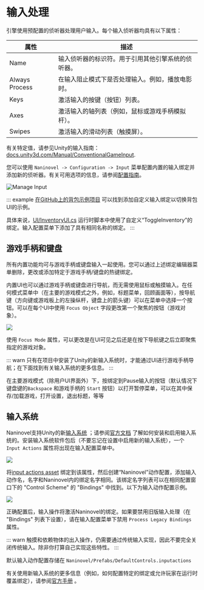 # 输入处理

引擎使用预配置的侦听器处理用户输入。每个输入侦听器均具有以下属性：


属性 | 描述
--- | ---
Name | 输入侦听器的标识符。用于引用其他引擎系统的侦听器。
Always Process | 在输入阻止模式下是否处理输入。例如，播放电影时。
Keys | 激活输入的按键（按钮）列表。
Axes | 激活输入的轴列表（例如，鼠标或游戏手柄模拟杆）。
Swipes | 激活输入的滑动列表（触摸屏）。

有关特定值，请参见Unity的输入指南：[docs.unity3d.com/Manual/ConventionalGameInput](https://docs.unity3d.com/Manual/ConventionalGameInput.html).

您可以使用 `Naninovel -> Configuration -> Input` 菜单配置内置的输入绑定并添加新的侦听器。有关可用选项的信息，请参阅[配置指南](/zh/guide/configuration.md#输入)。

![Manage Input](https://i.gyazo.com/2f97539323c9fc36124e286856a36f84.png)

::: example
[在GitHub上的背包示例项目](https://github.com/Elringus/NaninovelInventory) 可以找到添加自定义输入绑定以切换背包UI的示例。

具体来说，[UI/InventoryUI.cs](https://github.com/Elringus/NaninovelInventory/blob/master/Assets/NaninovelInventory/Runtime/UI/InventoryUI.cs#L215) 运行时脚本中使用了自定义“ToggleInventory”的绑定。输入配置菜单下添加了具有相同名称的绑定。
:::

## 游戏手柄和键盘

所有内置功能均可与游戏手柄或键盘输入一起使用。您可以通过上述绑定编辑器菜单删除，更改或添加特定于游戏手柄/键盘的热键绑定。

内置UI也可以通过游戏手柄或键盘进行导航，而无需使用鼠标或触摸输入。在任何模式菜单中（在主要的游戏模式之外，例如，标题菜单，回顾画面等），按导航键（方向键或游戏板上的左操纵杆，键盘上的箭头键）可以在菜单中选择一个按钮。可以在每个UI中使用 `Focus Object` 字段更改第一个聚焦的按钮（游戏对象）。

![](https://i.gyazo.com/809d4c423d1696a075d5fb73370d48fa.png)

使用 `Focus Mode` 属性，可以更改是在UI可见之后还是在按下导航键之后立即聚焦指定的游戏对象。

::: warn
只有在项目中安装了Unity的新输入系统时，才能通过UI进行游戏手柄导航；在下面找到有关输入系统的更多信息。
:::

在主要游戏模式（除用户UI界面外）下，按绑定到Pause输入的按钮（默认情况下键盘键的`Backspace` 和游戏手柄的 `Start` 按钮）以打开暂停菜单，可以在其中保存/加载游戏，打开设置，退出标题，等等

## 输入系统

Naninovel支持Unity的新[输入系统](https://blogs.unity3d.com/2019/10/14/introducing-the-new-input-system/) ；请参阅[官方文档](https://docs.unity3d.com/Packages/com.unity.inputsystem@1.0/manual/Installation.html)        了解如何安装和启用输入系统的。安装输入系统软件包后（不要忘记在设置中启用新的输入系统），一个 `Input Actions` 属性将出现在输入配置菜单中。

![](https://i.gyazo.com/7c6d767c0f3443e1999fe14917080eb1.png)

将[input actions asset](https://docs.unity3d.com/Packages/com.unity.inputsystem@1.0/manual/ActionAssets.html?q=input%20actions%20asset) 绑定到该属性，然后创建“Naninovel”动作配置，添加输入动作名，名字和Naninovel内的绑定名字相同。该绑定名字列表可以在相同配置窗口下的 "Control Scheme" 的 "Bindings" 中找到。以下为输入动作配置示例。

![](https://i.gyazo.com/36d1951519e4f671509c7136a83d9958.png)

正确配置后，输入操作将激活Naninovel的绑定。如果要禁用旧版输入处理（在 "Bindings" 列表下设置），请在输入配置菜单下禁用 `Process Legacy Bindings` 属性。

::: warn
触摸和依赖物体的出入操作，仍需要通过传统输入实现，因此不要完全关闭传统输入。除非你打算自己实现这些特性。
:::

默认输入动作配置存储在 `Naninovel/Prefabs/DefaultControls.inputactions`

有关使用新输入系统的更多信息（例如，如何配置特定的绑定或允许玩家在运行时覆盖绑定），请参阅[官方手册](https://docs.unity3d.com/Packages/com.unity.inputsystem@1.0/manual) 。